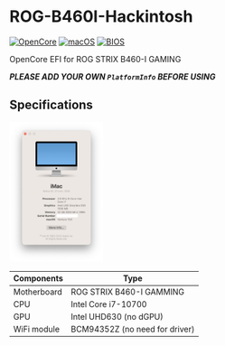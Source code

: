# ROG-B460I-Hackintosh
[![OpenCore](https://img.shields.io/badge/OpenCore-0.8.5-yellowgreen)](#)
[![macOS](https://img.shields.io/badge/macOS-13.0(beta)-orange)](#)
[![BIOS](https://img.shields.io/badge/BIOS-1601-brightgreen)](#)

OpenCore EFI for ROG STRIX B460-I GAMING

**_PLEASE ADD YOUR OWN `PlatformInfo` BEFORE USING_**

## Specifications
<img src="https://github.com/keyuxing/ROG-B460I-Hackintosh/blob/main/about.png" width = "33%" alt=""/>

| Components  | Type                                                                                                                                                                                                                                                                                                  |
| ----------- | ----------------------------------------------------------------------------------------------------------------------------------------------------------------------------------------------------------------------------------------------------------------------------------------------------- |
| Motherboard | ROG STRIX B460-I GAMMING                                                                                                                                                                                         |
| CPU         | Intel Core i7-10700                                                                                                                                                        |
| GPU         | Intel UHD630 (no dGPU)                                                                                                                                                                                                                                                                                         |
| WiFi module | BCM94352Z (no need for driver) |                                                                                                                                                                                      
